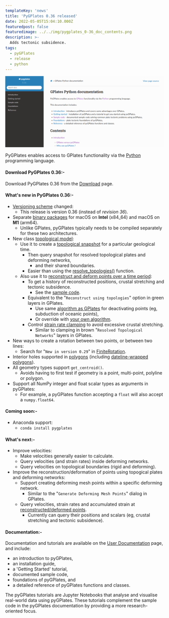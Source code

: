 ```yaml
---
templateKey: 'news'
title: 'PyGPlates 0.36 released'
date: 2022-05-05T15:04:10.000Z
featuredpost: false
featuredimage: ../../img/pygplates_0-36_doc_contents.png
description: >-
  Adds tectonic subsidence.
tags:
  - pyGPlates
  - release
  - python
---
```

[![PyGPlates 0.36 released](../../img/pygplates_0-36_doc_contents.png)](/docs/pygplates/index.html)

PyGPlates enables access to GPlates functionality via the [Python](https://www.python.org/) programming language.

#### Download PyGPlates 0.36:-

Download PyGPlates 0.36 from the [Download](/download) page.

#### What's new in PyGPlates 0.36:-

* [Versioning scheme](/docs/pygplates/generated/pygplates.version) changed:
    * This release is version 0.36 (instead of *revision 36*).
* Separate [binary packages](https://www.earthbyte.org/download-pygplates-0-36/) for macOS on __Intel__ (x84_64) and macOS on __M1__ (arm64).
    * Unlike GPlates, pyGPlates typically needs to be compiled separately for these two architectures.
* New class [topological model](/docs/pygplates/generated/pygplates.topologicalmodel):
    * Use it to create a [topological snapshot](/docs/pygplates/generated/pygplates.topologicalsnapshot) for a particular geological time.
        * Then query snapshot for resolved topological plates and deforming networks,
            * and their shared boundaries.
        * Easier than using the [resolve_topologies()](/docs/pygplates/generated/pygplates.resolve_topologies.html) function.
    * Also use it to [reconstruct and deform points over a time period](/docs/pygplates/generated/pygplates.topologicalmodel#pygplates.TopologicalModel.reconstruct_geometry):
        * To get a history of reconstructed positions, crustal stretching and tectonic subsidence.
            * See the [sample code](/docs/pygplates/sample-code/pygplates_reconstruct_crustal_thickness_and_tectonic_subsidence.html).
        * Equivalent to the "`Reconstruct using topologies`" option in green layers in GPlates.
            * Use same [algorithm as GPlates](/docs/pygplates/generated/pygplates.reconstructedgeometrytimespan#pygplates.ReconstructedGeometryTimeSpan.DefaultDeactivatePoints) for deactivating points (eg, subduction of oceanic points),
            * Or override with [your own algorithm](/docs/pygplates/generated/pygplates.reconstructedgeometrytimespan#pygplates.ReconstructedGeometryTimeSpan.DeactivatePoints).
        * Control [strain rate clamping](/docs/pygplates/generated/pygplates.resolvetopologyparameters) to avoid excessive crustal stretching.
            * Similar to clamping in brown "`Resolved Topological Networks`" layers in GPlates.
* New ways to create a rotation between two points, or between two lines:
    * Search for "`New in version 0.29`" in [FiniteRotation](/docs/pygplates/generated/pygplates.finiterotation).
* Interior holes supported in [polygons](/docs/pygplates/generated/pygplates.polygononsphere) (including [dateline-wrapped polygons](/docs/pygplates/generated/pygplates.datelinewrapper#pygplates.DateLineWrapper.wrap)).
* All geometry types support `get_centroid()`.
    * Avoids having to first test if geometry is a point, multi-point, polyline or polygon.
* Support all NumPy integer and float scalar types as arguments in pyGPlates:
    * For example, a pyGPlates function accepting a `float` will also accept a `numpy.float64`.

#### Coming soon:-

* Anaconda support:
    * `conda install pygplates`

#### What's next:-

* Improve velocities:
    * Make velocities generally easier to calculate.
    * Query velocities (and strain rates) inside deforming networks.
    * Query velocities on topological boundaries (rigid and deforming).
* Improve the reconstruction/deformation of points using topogical plates and deforming networks:
    * Support creating deforming mesh points within a specific deforming network.
        * Similar to the "`Generate Deforming Mesh Points`" dialog in GPlates.
    * Query velocities, strain rates and accumulated strain at [reconstructed/deformed points](/docs/pygplates/generated/pygplates.reconstructedgeometrytimespan).
        * Currently can query their positions and scalars (eg, crustal stretching and tectonic subsidence).

#### Documentation:-

Documentation and tutorials are available on the [User Documentation](/docs) page, and include:

* an introduction to pyGPlates,
* an installation guide,
* a 'Getting Started' tutorial,
* documented sample code,
* foundations of pyGPlates, and
* a detailed reference of pyGPlates functions and classes.

The pyGPlates tutorials are Jupyter Notebooks that analyse and visualise real-world data using pyGPlates. These tutorials complement the sample code in the pyGPlates documentation by providing a more research-oriented focus.
